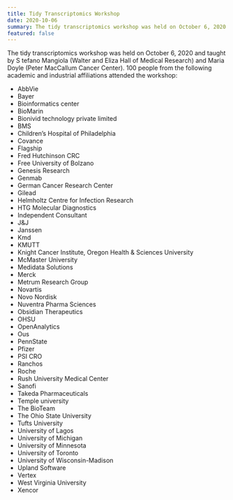 ```yaml
---
title: Tidy Transcriptomics Workshop
date: 2020-10-06
summary: The tidy transcriptomics workshop was held on October 6, 2020.
featured: false
---
```


The tidy transcriptomics workshop was held on October 6, 2020 and taught by S
tefano Mangiola (Walter and Eliza Hall of Medical Research) and
Maria Doyle (Peter MacCallum Cancer Center). 100 people from the
following academic and industrial affiliations attended the workshop:

-  AbbVie
-  Bayer
-  Bioinformatics center
-  BioMarin
-  Bionivid technology private limited
-  BMS
-  Children’s Hospital of Philadelphia
-  Covance
-  Flagship
-  Fred Hutchinson CRC
-  Free University of Bolzano
-  Genesis Research
-  Genmab
-  German Cancer Research Center
-  Gilead
-  Helmholtz Centre for Infection Research
-  HTG Molecular Diagnostics
-  Independent Consultant
-  J&J
-  Janssen
-  Kmd
-  KMUTT
-  Knight Cancer Institute, Oregon Health & Sciences University
-  McMaster University
-  Medidata Solutions
-  Merck
-  Metrum Research Group
-  Novartis
-  Novo Nordisk
-  Nuventra Pharma Sciences
-  Obsidian Therapeutics
-  OHSU
-  OpenAnalytics
-  Ous
-  PennState
-  Pfizer
-  PSI CRO
-  Ranchos
-  Roche
-  Rush University Medical Center
-  Sanofi
-  Takeda Pharmaceuticals
-  Temple university
-  The BioTeam
-  The Ohio State University
-  Tufts University
-  University of Lagos
-  University of Michigan
-  University of Minnesota
-  University of Toronto
-  University of Wisconsin-Madison
-  Upland Software
-  Vertex
-  West Virginia University
-  Xencor
